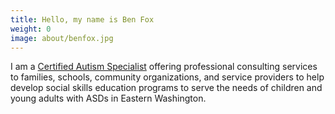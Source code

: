 ```yaml
---
title: Hello, my name is Ben Fox
weight: 0
image: about/benfox.jpg
---
```

I am a [Certified Autism Specialist](https://apps.ibcces.org/badges/v/65d52) offering professional consulting services to families, schools, community organizations, and service providers to help develop social skills education programs to serve the needs of children and young adults with ASDs in Eastern Washington.
